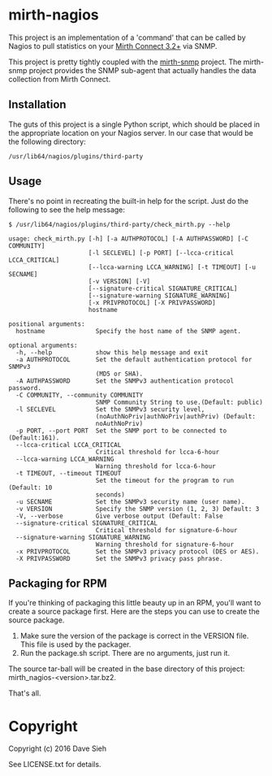 # mirth-nagios

This project is an implementation of a 'command' that can
be called by Nagios to pull statistics on your 
[Mirth Connect 3.2+](https://www.mirth.com/)
via SNMP.

This project is pretty tightly coupled with the [mirth-snmp](https://github.com/j0hnds/mirth-snmp)
project. The mirth-snmp project provides the SNMP sub-agent
that actually handles the data collection from Mirth Connect.

## Installation

The guts of this project is a single Python script, which should be
placed in the appropriate location on your Nagios server. In our
case that would be the following directory:

    /usr/lib64/nagios/plugins/third-party

## Usage

There's no point in recreating the built-in help for the script. Just
do the following to see the help message:

    $ /usr/lib64/nagios/plugins/third-party/check_mirth.py --help

    usage: check_mirth.py [-h] [-a AUTHPROTOCOL] [-A AUTHPASSWORD] [-C COMMUNITY]
                          [-l SECLEVEL] [-p PORT] [--lcca-critical LCCA_CRITICAL]
                          [--lcca-warning LCCA_WARNING] [-t TIMEOUT] [-u SECNAME]
                          [-v VERSION] [-V]
                          [--signature-critical SIGNATURE_CRITICAL]
                          [--signature-warning SIGNATURE_WARNING]
                          [-x PRIVPROTOCOL] [-X PRIVPASSWORD]
                          hostname

    positional arguments:
      hostname              Specify the host name of the SNMP agent.

    optional arguments:
      -h, --help            show this help message and exit
      -a AUTHPROTOCOL       Set the default authentication protocol for SNMPv3
                            (MD5 or SHA).
      -A AUTHPASSWORD       Set the SNMPv3 authentication protocol password.
      -C COMMUNITY, --community COMMUNITY
                            SNMP Community String to use.(Default: public)
      -l SECLEVEL           Set the SNMPv3 security level,
                            (noAuthNoPriv|authNoPriv|authPriv) (Default:
                            noAuthNoPriv)
      -p PORT, --port PORT  Set the SNMP port to be connected to (Default:161).
      --lcca-critical LCCA_CRITICAL
                            Critical threshold for lcca-6-hour
      --lcca-warning LCCA_WARNING
                            Warning threshold for lcca-6-hour
      -t TIMEOUT, --timeout TIMEOUT
                            Set the timeout for the program to run (Default: 10
                            seconds)
      -u SECNAME            Set the SNMPv3 security name (user name).
      -v VERSION            Specify the SNMP version (1, 2, 3) Default: 3
      -V, --verbose         Give verbose output (Default: False
      --signature-critical SIGNATURE_CRITICAL
                            Critical threshold for signature-6-hour
      --signature-warning SIGNATURE_WARNING
                            Warning threshold for signature-6-hour
      -x PRIVPROTOCOL       Set the SNMPv3 privacy protocol (DES or AES).
      -X PRIVPASSWORD       Set the SNMPv3 privacy pass phrase.

## Packaging for RPM

If you're thinking of packaging this little beauty up in
an RPM, you'll want to create a source package first. Here
are the steps you can use to create the source package.

1. Make sure the version of the package is correct in the VERSION file. This file is used by the packager.
2. Run the package.sh script. There are no arguments, just run it.

The source tar-ball will be created in the base directory of this
project: mirth_nagios-&lt;version&gt;.tar.bz2.

That's all.

# Copyright

Copyright (c) 2016 Dave Sieh

See LICENSE.txt for details.
